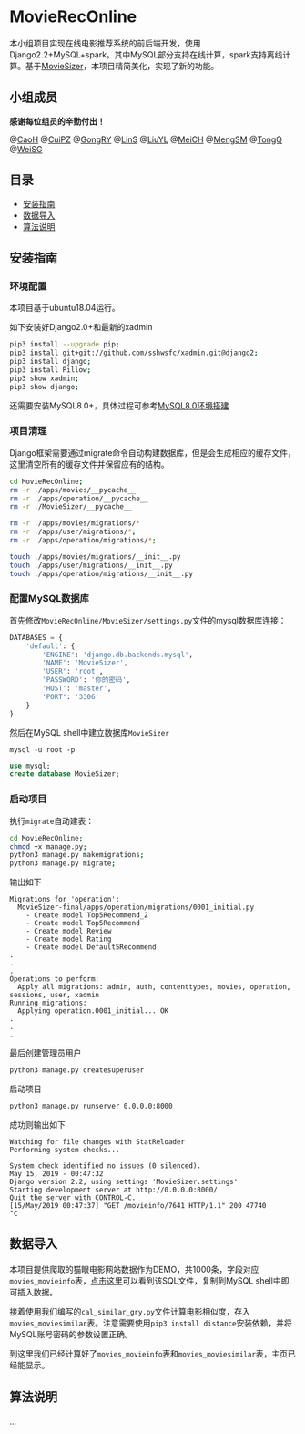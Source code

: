 # MovieRecOnline

本小组项目实现在线电影推荐系统的前后端开发，使用Django2.2+MySQL+spark。其中MySQL部分支持在线计算，spark支持离线计算。基于[MovieSizer](https://github.com/NanceEvan/MovieSizer)，本项目精简美化，实现了新的功能。


## 小组成员

**感谢每位组员的辛勤付出！**

@[CaoH](https://github.com/Jacylike)  @[CuiPZ](https://github.com/cuipz)  @[GongRY](https://github.com/GRY123456)  @[LinS](https://github.com/linsen-yeguiren)  @[LiuYL](https://github.com/lyl0724)  @[MeiCH](https://github.com/meichuhe)  @[MengSM](#)  @[TongQ](https://github.com/TerrenceTong)  @[WeiSG](#) 

## 目录

- [安装指南](#1)
- [数据导入](#2)
- [算法说明](#3)

## <p id=1>安装指南

### 环境配置

本项目基于ubuntu18.04运行。

如下安装好Django2.0+和最新的xadmin
```bash
pip3 install --upgrade pip;
pip3 install git+git://github.com/sshwsfc/xadmin.git@django2;
pip3 install django;
pip3 install Pillow;
pip3 show xadmin;
pip3 show django;
```

还需要安装MySQL8.0+，具体过程可参考[MySQL8.0环境搭建](https://github.com/JimXiongGM/BigDataProject/blob/master/Documentations/MySql_8.0.md)

### 项目清理

Django框架需要通过migrate命令自动构建数据库，但是会生成相应的缓存文件，这里清空所有的缓存文件并保留应有的结构。

```bash
cd MovieRecOnline;
rm -r ./apps/movies/__pycache__
rm -r ./apps/operation/__pycache__
rm -r ./MovieSizer/__pycache__

rm -r ./apps/movies/migrations/*
rm -r ./apps/user/migrations/*;
rm -r ./apps/operation/migrations/*;

touch ./apps/movies/migrations/__init__.py
touch ./apps/user/migrations/__init__.py
touch ./apps/operation/migrations/__init__.py
```

### 配置MySQL数据库

首先修改`MovieRecOnline/MovieSizer/settings.py`文件的mysql数据库连接：

```py
DATABASES = {
    'default': {
        'ENGINE': 'django.db.backends.mysql',
        'NAME': 'MovieSizer',
        'USER': 'root',
        'PASSWORD': '你的密码',
        'HOST': 'master',
        'PORT': '3306'
    }
}
```

然后在MySQL shell中建立数据库`MovieSizer`

`mysql -u root -p`
```sql
use mysql;
create database MovieSizer;
```

### 启动项目

执行`migrate`自动建表：
```bash
cd MovieRecOnline;
chmod +x manage.py;
python3 manage.py makemigrations;
python3 manage.py migrate;
```

输出如下
```
Migrations for 'operation':
  MovieSizer-final/apps/operation/migrations/0001_initial.py
    - Create model Top5Recommend_2
    - Create model Top5Recommend
    - Create model Review
    - Create model Rating
    - Create model Default5Recommend
.
.
.
Operations to perform:
  Apply all migrations: admin, auth, contenttypes, movies, operation, sessions, user, xadmin
Running migrations:
  Applying operation.0001_initial... OK
.
.
.
```

最后创建管理员用户
```bash
python3 manage.py createsuperuser
```

启动项目
```bash
python3 manage.py runserver 0.0.0.0:8000
```
成功则输出如下
```
Watching for file changes with StatReloader
Performing system checks...

System check identified no issues (0 silenced).
May 15, 2019 - 00:47:32
Django version 2.2, using settings 'MovieSizer.settings'
Starting development server at http://0.0.0.0:8000/
Quit the server with CONTROL-C.
[15/May/2019 00:47:37] "GET /movieinfo/7641 HTTP/1.1" 200 47740
^C
```

## <p id=2>数据导入

本项目提供爬取的猫眼电影网站数据作为DEMO，共1000条，字段对应`movies_movieinfo`表，[点击这里](./movies_movieinfo_DEMO.sql)可以看到该SQL文件，复制到MySQL shell中即可插入数据。

接着使用我们编写的`cal_similar_gry.py`文件计算电影相似度，存入`movies_moviesimilar`表。注意需要使用`pip3 install distance`安装依赖，并将MySQL账号密码的参数设置正确。

到这里我们已经计算好了`movies_movieinfo`表和`movies_moviesimilar`表，主页已经能显示。

## <p id=3>算法说明


...